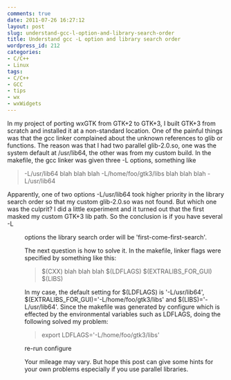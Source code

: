 ```yaml
---
comments: true
date: 2011-07-26 16:27:12
layout: post
slug: understand-gcc-l-option-and-library-search-order
title: Understand gcc -L option and library search order
wordpress_id: 212
categories:
- C/C++
- Linux
tags:
- C/C++
- GCC
- tips
- wx
- wxWidgets
---
```


In my project of porting wxGTK from GTK+2 to GTK+3, I built GTK+3 from scratch and installed it at a non-standard location. One of the painful things was that the gcc linker complained about the unknown references to glib or functions. The reason was that I had two parallel glib-2.0.so, one was the system default at /usr/lib64, the other was from my custom build. In the makefile, the gcc linker was given three -L options, something like


> -L/usr/lib64 blah blah blah -L/home/foo/gtk3/libs blah blah blah -L/usr/lib64


Apparently, one of two options -L/usr/lib64 took higher priority in the library search order so that my custom glib-2.0.so was not found. But which one was the culprit? I did a little experiment and it turned out that the first masked my custom GTK+3 lib path. So the conclusion is if you have several -L<dir> options the library search order will be 'first-come-first-search'.

The next question is how to solve it. In the makefile, linker flags were specified by something like this:


> $(CXX) blah blah blah $(LDFLAGS) $(EXTRALIBS_FOR_GUI) $(LIBS)


In my case, the default setting for $(LDFLAGS) is '-L/usr/lib64', $(EXTRALIBS_FOR_GUI)='-L/home/foo/gtk3/libs' and $(LIBS)='-L/usr/lib64'. Since the makefile was generated by configure which is effected by the environmental variables such as LDFLAGS, doing the following solved my problem:


> export LDFLAGS='-L/home/foo/gtk3/libs'

re-run configure


Your mileage may vary. But hope this post can give some hints for your own problems especially if you use parallel libraries.

